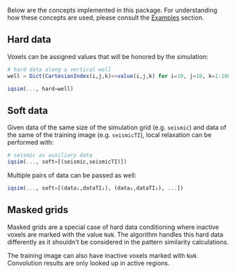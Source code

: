 Below are the concepts implemented in this package. For understanding how these concepts
are used, please consult the [Examples](examples.md) section.

## Hard data

Voxels can be assigned values that will be honored by the simulation:

```julia
# hard data along a vertical well
well = Dict(CartesianIndex(i,j,k)=>value(i,j,k) for i=10, j=10, k=1:100)

iqsim(..., hard=well)
```

## Soft data

Given data of the same size of the simulation grid (e.g. `seismic`) and data of the same
of the training image (e.g. `seismicTI`), local relaxation can be performed with:

```julia
# seismic as auxiliary data
iqsim(..., soft=[(seismic,seismicTI)])
```

Multiple pairs of data can be passed as well:

```julia
iqsim(..., soft=[(data₁,dataTI₁), (data₂,dataTI₂), ...])
```

## Masked grids

Masked grids are a special case of hard data conditioning where inactive voxels are
marked with the value `NaN`. The algorithm handles this hard data differently as it
shouldn't be considered in the pattern similarity calculations.

The training image can also have inactive voxels marked with `NaN`. Convolution results
are only looked up in active regions.
